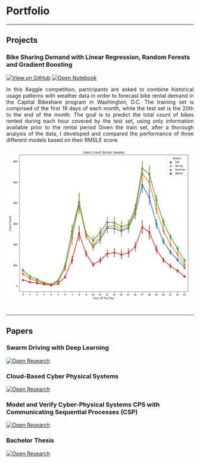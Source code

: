 # Portfolio
---
## Projects



### Bike Sharing Demand with Linear Regression, Random Forests and Gradient Boosting 

[![View on GitHub](https://img.shields.io/badge/GitHub-View_on_GitHub-blue?logo=GitHub)](https://github.com/brodoluca/private-portfolio/blob/main/Bike%20Share/BikeSharing.ipynb)
[![Open Notebook](https://img.shields.io/badge/Jupyter-Open_Notebook-blue?logo=Jupyter)](Projects/BikeSharing.html)

<div style="text-align: justify">In this Keggle competition, participants are asked to combine historical usage patterns with weather data in order to forecast bike rental demand in the Capital Bikeshare program in Washington, D.C. The training set is comprised of the first 19 days of each month, while the test set is the 20th to the end of the month. The goal is to predict the total count of bikes rented during each hour covered by the test set, using only information available prior to the rental period
Given the train set, after a thorough analysis of the data, I developed and compared the performance of three different models based on their RMSLE score.
</div>
<br>
<center><img src="images/bike_share.png"/></center>
<br>


---
## Papers

### Swarm Driving with Deep Learning
[![Open Research](https://img.shields.io/badge/PDF-Open_Research-blue?logo=adobe-acrobat-reader&logoColor=white)](papers/Deep_Learning.pdf)


### Cloud-Based Cyber Physical Systems
[![Open Research](https://img.shields.io/badge/PDF-Open_Research-blue?logo=adobe-acrobat-reader&logoColor=white)](papers/Cyber_Physical_Systems_Luca.pdf)


### Model and Verify Cyber-Physical Systems CPS with Communicating Sequential Processes (CSP)
[![Open Research](https://img.shields.io/badge/PDF-Open_Research-blue?logo=adobe-acrobat-reader&logoColor=white)](papers/CPS-2.pdf)

### Bachelor Thesis
[![Open Research](https://img.shields.io/badge/PDF-Open_Research-blue?logo=adobe-acrobat-reader&logoColor=white)](papers/BrodoLucaBT.pdf)

